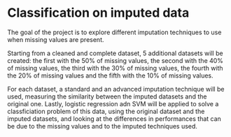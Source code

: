 # Classification on imputed data

The goal of the project is to explore different imputation techniques to use when missing values are present.

Starting from a cleaned and complete dataset, 5 additional datasets will be created: the first with the 50% of missing values, the second with the 40% of missing values, the third with the 30% of missing values, the fourth with the 20% of missing values and the fifth with the 10% of missing values.

For each dataset, a standard and an advanced imputation technique will be used, measuring the similarity between the imputed datasets and the original one. Lastly, logistic regression adn SVM will be applied to solve a classficiation problem of this data, using the original dataset and the imputed datasets, and looking at the differences in performances that can be due to the missing values and to the imputed techniques used.
